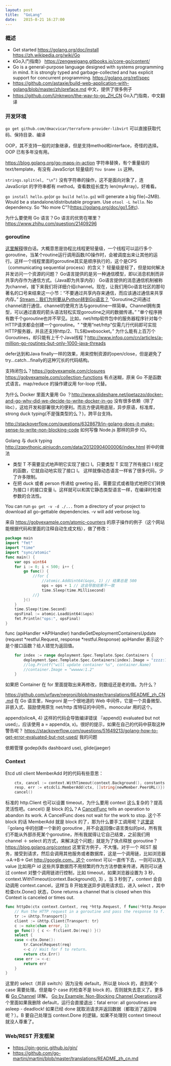 ```yaml
---
layout: post
title:  "GoLang"
date:   2015-8-21 16:27:00
---
```

### 概述
* Get started https://golang.org/doc/install https://zh.wikipedia.org/wiki/Go
* 《Go入门指南》 https://zengweigang.gitbooks.io/core-go/content/
* Go is a general-purpose language designed with systems programming in mind. It is strongly typed and garbage-collected and has explicit support for concurrent programming.  https://golang.org/ref/spec
* https://github.com/astaxie/build-web-application-with-golang/blob/master/zh/preface.md 中文，提供了很多例子
* https://github.com/Unknwon/the-way-to-go_ZH_CN Go入门指南，中文翻译

### 开发环境
`go get github.com/dmacvicar/terraform-provider-libvirt` 可以直接获取代码、保持目录、编译

OOP，其不支持一般的对象继承，但是支持method和interface，奇怪的选择。OOP 已有多年没有用。

https://blog.golang.org/go-maps-in-action
字符串替换，有个重量级的 text/template，有没有 JavaScript 轻量级的 `You $name is` 这种。

`strings.split(el, "\n”)` 没有字符串的操作，这不是面向对象了，连 JavaScript 的字符串都有 method。查看数组长度为 len(myArray)，好难看。
 
`go install hello.go`(or `go build hello.go`) will generate a big file(~2MB). Would be a standalone/distributable program. Use `otool -L hello`. No dependency. So “No more C”?(https://golang.org/doc/go1.5#c).

为什么要使用 Go 语言？Go 语言的优势在哪里？ https://www.zhihu.com/question/21409296

### goroutine 
[这里解释](https://www.zhihu.com/question/20862617/answer/36191625)很白话。大概意思是协程比线程更轻量级，一个线程可以运行多个goroutine，当某个routine运行调用函数/IO操作时，会被调度出来让其他的运行。这样一个线程里面的goroutine其实是顺序执行的，这个是CPS（communicating sequential process）的含义？
轻量级是轻了，但是如何解决并发访问一个资源的问题？
Go语言提供的是另一种通信模型，即以消息机制而非共享内存作为通信方式。（Java即为共享内存） 
Go语言提供的消息通信机制被称为channel，接下来我们将详细介绍channel。现在，让我们用Go语言社区的那句著名的口号来结束这一小节：“不要通过共享内存来通信，而应该通过通信来共享内存。”
[Stream：我们为何要从Python转到Go语言？](https://mp.weixin.qq.com/s?__biz=MzIzNjUxMzk2NQ==&mid=2247489167&idx=1&sn=fee611706a830a2a696809929ebfa1cf&chksm=e8d7e94ddfa0605b718312f48499289aae2e9e38afa9352e354b68d6d401a6135a2e28e6a6b2&scene=27#wechat_redirect)
”Goroutine之间通过channel进行通信，channel的使用方法与goroutine一样简单。Channel拥有类型，可以通过直观的箭头语法轻松实现goroutine之间的数据传递。”
"单个程序拥有数千个goroutine也并不罕见。比如，net/http软件包中的服务器程序针对每个HTTP请求都会创建一个goroutine。"
"使用“net/http”仅需几行代码即可实现HTTP服务器，并且还支持http/2、TLS和websocket。”
为什么能有上百万个Goroutines，却只能有上千个Java线程？http://www.infoq.com/cn/articles/a-million-go-routines-but-only-1000-java-threads

defer达到和Java finally一样的效果，用来控制资源的open/close，但是避免了try...catch...finally的这种冗长的代码结构。

支持闭包么？https://gobyexample.com/closures https://gobyexample.com/collection-functions 有点迷糊，原来 Go 不是函数式语言。map/reduce 的操作建议用 for-loop 代替。

为什么 Docker 里面大量用 Go ？http://www.slideshare.net/jpetazzo/docker-and-go-why-did-we-decide-to-write-docker-in-go 没有很多依赖（除了libc），这给开发和部署很大的便利。而且方便调用底层，异步原语，标准库，strong duck typing(不是强类型的么？)，跨平台支持。

http://stackoverflow.com/questions/6328679/in-golang-does-it-make-sense-to-write-non-blocking-code 如何写像 Node.js 那样的异步 IO。

Golang 与 duck typing http://zqpythonic.qiniucdn.com/data/20120904000006/index.html 折中的做法
* 类型 T 不需要显式地声明它实现了接口 I。只要类型 T 实现了所有接口 I 规定的函数，它就自动地实现了接口 I。 这样就像动态语言一样省了很多代码，少了许多限制。
* 在把 duck 或者 person 传递给 greeting 前，需要显式或者隐式地把它们转换为接口 I 的接口变量 i。这样就可以和其它静态类型语言一样，在编译时检查参数的合法性。

You can run `go get -v -d ./...` from a directory of your project to download all go-gettable dependencies. -v will add verbose log.

来自 https://gobyexample.com/atomic-counters 的原子操作的例子（这个网站能根据代码和里面的注释自动生成文档），做了修改：
```go
package main
import "fmt"
import "time"
import "sync/atomic"
func main() {
    var ops uint64
    for i := 0; i < 500; i++ {
        go func() {
            //for {
                //atomic.AddUint64(&ops, 1) // 结果总是 500
                ops = ops + 1 // 这会导致结果不一致
                time.Sleep(time.Millisecond)
            //}
        }()
    }
    time.Sleep(time.Second)
    opsFinal := atomic.LoadUint64(&ops)
    fmt.Println("ops:", opsFinal)
}
```
func (apiHandler *APIHandler) handleGetDeploymentContainersUpdate (request *restful.Request, response *restful.Response) 
apiHandler 表示这个是个接口函数？给人错觉为返回值。
```go
    for index := range deployment.Spec.Template.Spec.Containers {
        deployment.Spec.Template.Spec.Containers[index].Image = "zzzz:1.13"
        //log.Printf("will update container %s", container.Name)
        //container.Image = "wwwww:1.2"
    }
```
如果把 Container 在 for 里面提取出来再修改，则数组还是老的值。为什么？

https://github.com/urfave/negroni/blob/master/translations/README_zh_CN.md 在 Go 语言里，Negroni 是一个很地道的 Web 中间件，它是一个具备微型、非嵌入式、鼓励使用原生 net/http 库特征的中间件。monocular 用的这个。

append(sliceA, 4) 这样的代码会导致编译错误 『append() evaluated but not used』，应该使用 a = append(a, x)。很好的提示，如果在自己的代码中获取这种警告呢？
https://stackoverflow.com/questions/51649213/golang-how-to-get-error-evaluated-but-not-used/ 我的问题

依赖管理 godep(k8s dashboard use), glide(jaeger)

### Context
Etcd util client MemberAdd 时的代码有些意思：
```go
    ctx, cancel := context.WithTimeout(context.Background(), constants.DefaultRequestTimeout)
    resp, err := etcdcli.MemberAdd(ctx, []string{newMember.PeerURL()})
    cancel()
```
标准的 http.Client 也可以设置 timeout，为什么要用 context 这么复杂的？提高灵活性吧。cancel() 是 block 的么？A [CancelFunc](https://golang.org/pkg/context/#CancelFunc) tells an operation to abandon its work. A CancelFunc does not wait for the work to stop. 这个不 block 的话 MemberAdd 就是 block 的了，那为什么要手工调用呢？[这里说](http://www.01happy.com/golang-context-reading/)『golang 中的创建一个新的 goroutine , 并不会返回像c语言类似的pid，所有我们不能从外部杀死某个goroutine，所有我就得让它自己结束，之前我们用 channel ＋ select 的方式，来解决这个问题』就是为了快点释放 goroutine？https://blog.golang.org/context 这里官方例子，不大懂。对于一个 REST 服务，接受到请求，然后会调用其他服务或者数据库，这是一个调用链，比如浏览器 ->A->B-> Get http://google.com，这个 context 可以一直传下去，一则可以放入 value 比如用户 id 这些共享数据而不用频繁的作为方法参数来传递，再则可以通过 context 对整个调用链进行控制，比如 timeout，如果浏览器设置为 3 秒，context.WithTimeout(context.Background(), 3) ，当 3 秒到了，context 会自动调用 context.cancel，这样当 B 开始发送异步调用请求后，进入 select ，其中检查ctx.Done() 状态，Done returns a channel that is closed when this Context is canceled or times out. 
```go
func httpDo(ctx context.Context, req *http.Request, f func(*http.Response, error) error) error {
    // Run the HTTP request in a goroutine and pass the response to f.
    tr := &http.Transport{}
    client := &http.Client{Transport: tr}
    c := make(chan error, 1)
    go func() { c <- f(client.Do(req)) }()
    select {
    case <-ctx.Done():
        tr.CancelRequest(req)
        <-c // Wait for f to return.
        return ctx.Err()
    case err := <-c:
        return err
    }
}
```
这里的 select（并非 switch）因为没有 default，所以是 block 的，直到某个 case 需要处理。但是每个 case 的检查不是 block 的，否则就失去意义了。更多看 [Go Channel](https://colobu.com/2016/04/14/Golang-Channels/) 详解。
[Go by Example: Non-Blocking Channel Operations](https://gobyexample.com/non-blocking-channel-operations)这个里面如果我删除 default，运行会直接退出：fatal error: all goroutines are asleep - deadlock!
如果已经 done 就取消请求并返回数据（都取消了返回啥呢？）。B 要自己处理当 context.Done 的逻辑，如果不处理则 context timeout 就没人尊重了。

### Web/REST 开发框架
* https://gin-gonic.github.io/gin/
* https://github.com/go-martini/martini/blob/master/translations/README_zh_cn.md